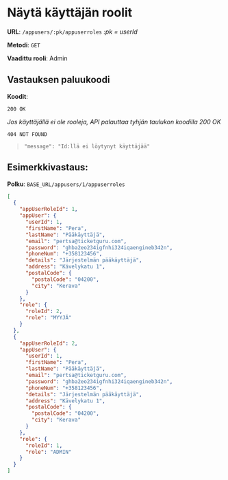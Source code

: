 # Näytä käyttäjän roolit

**URL**: `/appusers/:pk/appuserroles` _:pk = userId_

**Metodi**: `GET`

**Vaadittu rooli**: Admin

## Vastauksen paluukoodi

**Koodit**:

`200 OK`

_Jos käyttäjällä ei ole rooleja, API palauttaa tyhjän taulukon koodilla 200 OK_

`404 NOT FOUND`

> `"message": "Id:llä ei löytynyt käyttäjää"`

## Esimerkkivastaus:

**Polku**: `BASE_URL/appusers/1/appuserroles`

```json
[
  {
    "appUserRoleId": 1,
    "appUser": {
      "userId": 1,
      "firstName": "Pera",
      "lastName": "Pääkäyttäjä",
      "email": "pertsa@ticketguru.com",
      "password": "ghba2eo234igfnhi324iqaengineb342n",
      "phoneNum": "+358123456",
      "details": "Järjestelmän pääkäyttäjä",
      "address": "Kävelykatu 1",
      "postalCode": {
        "postalCode": "04200",
        "city": "Kerava"
      }
    },
    "role": {
      "roleId": 2,
      "role": "MYYJÄ"
    }
  },
  {
    "appUserRoleId": 2,
    "appUser": {
      "userId": 1,
      "firstName": "Pera",
      "lastName": "Pääkäyttäjä",
      "email": "pertsa@ticketguru.com",
      "password": "ghba2eo234igfnhi324iqaengineb342n",
      "phoneNum": "+358123456",
      "details": "Järjestelmän pääkäyttäjä",
      "address": "Kävelykatu 1",
      "postalCode": {
        "postalCode": "04200",
        "city": "Kerava"
      }
    },
    "role": {
      "roleId": 1,
      "role": "ADMIN"
    }
  }
]
```
